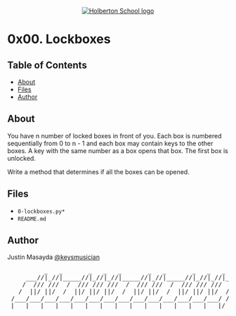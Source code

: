<p align="center">
  <a href=#>
    <img src="https://intranet.hbtn.io/assets/holberton-logo-full-black-157ccfa3d2134776c1e3f78c0fe682968e8848b64fcacc6187976044f75f35a8.png" alt="Holberton School logo">
  </a>
</p>

# 0x00. Lockboxes

## Table of Contents
* [About](#about)
* [Files](#files)
* [Author](#author)

## About
You have n number of locked boxes in front of you. Each box is numbered
sequentially from 0 to n - 1 and each box may contain keys to the other boxes.
A key with the same number as a box opens that box. The first box is unlocked.

Write a method that determines if all the boxes can be opened.

## Files
* `0-lockboxes.py*`
* `README.md`

## Author
Justin Masayda [@keysmusician](https://github.com/keysmusician)
<pre align="center">
         _   _       _   _   _       _   _       _   _   _
     ___//|_//|_____//|_//|_//|_____//|_//|_____//|_//|_//|___
    /  /// ///  /  /// /// ///  /  /// ///  /  /// /// ///  / |
   /  ||/ ||/  /  ||/ ||/ ||/  /  ||/ ||/  /  ||/ ||/ ||/  / /
 /___/___/___/___/___/___/___/___/___/___/___/___/___/___/ /
|___|___|___|___|___|___|___|___|___|___|___|___|___|___|/
</pre>
<p><span style="font-family: 'Lucida Console'; line-height: 14px; font-size: 14px; display: inline-block;">&nbsp;</span></p>
